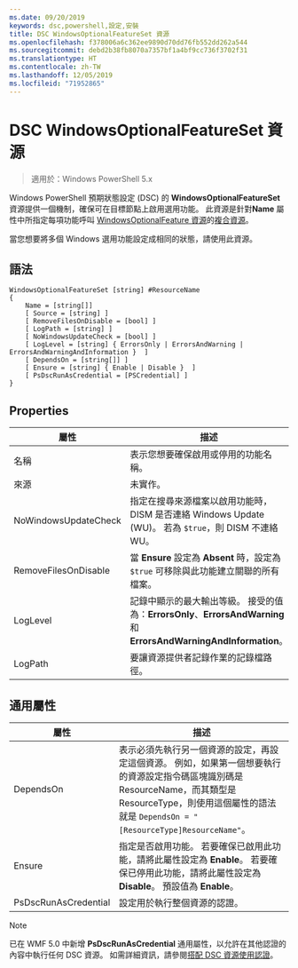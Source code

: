 ```yaml
---
ms.date: 09/20/2019
keywords: dsc,powershell,設定,安裝
title: DSC WindowsOptionalFeatureSet 資源
ms.openlocfilehash: f378006a6c362ee9890d70dd76fb552dd262a544
ms.sourcegitcommit: debd2b38fb8070a7357bf1a4bf9cc736f3702f31
ms.translationtype: HT
ms.contentlocale: zh-TW
ms.lasthandoff: 12/05/2019
ms.locfileid: "71952865"
---
```

# <a name="dsc-windowsoptionalfeatureset-resource"></a>DSC WindowsOptionalFeatureSet 資源

> 適用於：Windows PowerShell 5.x

Windows PowerShell 預期狀態設定 (DSC) 的 **WindowsOptionalFeatureSet** 資源提供一個機制，確保可在目標節點上啟用選用功能。 此資源是針對**Name** 屬性中所指定每項功能呼叫 [WindowsOptionalFeature 資源](windowsOptionalFeatureResource.md)的[複合資源](../../../resources/authoringResourceComposite.md)。

當您想要將多個 Windows 選用功能設定成相同的狀態，請使用此資源。

## <a name="syntax"></a>語法

```Syntax
WindowsOptionalFeatureSet [string] #ResourceName
{
    Name = [string[]]
    [ Source = [string] ]
    [ RemoveFilesOnDisable = [bool] ]
    [ LogPath = [string] ]
    [ NoWindowsUpdateCheck = [bool] ]
    [ LogLevel = [string] { ErrorsOnly | ErrorsAndWarning | ErrorsAndWarningAndInformation }  ]
    [ DependsOn = [string[]] ]
    [ Ensure = [string] { Enable | Disable }  ]
    [ PsDscRunAsCredential = [PSCredential] ]
}
```

## <a name="properties"></a>Properties

|屬性 |描述 |
|---|---|
|名稱 |表示您想要確保啟用或停用的功能名稱。 |
|來源 |未實作。 |
|NoWindowsUpdateCheck |指定在搜尋來源檔案以啟用功能時，DISM 是否連絡 Windows Update (WU)。 若為 `$true`，則 DISM 不連絡 WU。 |
|RemoveFilesOnDisable |當 **Ensure** 設定為 **Absent** 時，設定為 `$true` 可移除與此功能建立關聯的所有檔案。 |
|LogLevel |記錄中顯示的最大輸出等級。 接受的值為：**ErrorsOnly**、**ErrorsAndWarning** 和 **ErrorsAndWarningAndInformation**。 |
|LogPath |要讓資源提供者記錄作業的記錄檔路徑。 |

## <a name="common-properties"></a>通用屬性

|屬性 |描述 |
|---|---|
|DependsOn |表示必須先執行另一個資源的設定，再設定這個資源。 例如，如果第一個想要執行的資源設定指令碼區塊識別碼是 ResourceName，而其類型是 ResourceType，則使用這個屬性的語法就是 `DependsOn = "[ResourceType]ResourceName"`。 |
|Ensure |指定是否啟用功能。 若要確保已啟用此功能，請將此屬性設定為 **Enable**。 若要確保已停用此功能，請將此屬性設定為 **Disable**。 預設值為 **Enable**。 |
|PsDscRunAsCredential |設定用於執行整個資源的認證。 |

> [!NOTE]
> 已在 WMF 5.0 中新增 **PsDscRunAsCredential** 通用屬性，以允許在其他認證的內容中執行任何 DSC 資源。 如需詳細資訊，請參閱[搭配 DSC 資源使用認證](../../../configurations/runasuser.md)。